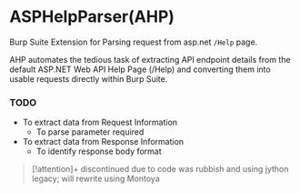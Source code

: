 # ASPHelpParser(AHP)

Burp Suite Extension for Parsing request from asp.net `/Help` page.

AHP automates the tedious task of extracting API endpoint details from the default ASP.NET Web API Help Page (/Help) and converting them into usable requests directly within Burp Suite.

### TODO
- To extract data from Request Information
    - To parse parameter required
- To extract data from Response Information
    - To identify response body format


>[!attention]+
> discontinued due to code was rubbish and using jython legacy; will rewrite using Montoya